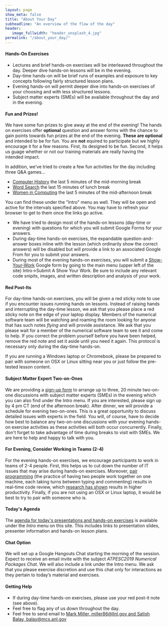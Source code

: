 ```yaml
---
layout: page
show_meta: false
title: "About Your Day"
subheadline: "An overview of the flow of the day"
header:
   image_fullwidth: "header_unsplash_4.jpg"
permalink: "/about_your_day/"
---
```


#### Hands-On Exercises
* Lectures and brief hands-on exercises will be interleaved throughout the day.
Deeper dive hands-on lessons will be in the evening.
* Day-time hands-on will be brief runs of examples and exposure to key concepts
following fairly structured lesson plans.
* Evening hands-on will permit deeper dive into hands-on exercises of your choosing
and with less structured lessons.
* Subject matter experts (SMEs) will be available throughout the day and in the
evening.

#### Fun and Prizes!
We have some fun prizes to give away at the end of the evening! The hands on exercises
offer **optional** question and answer forms with the chance to gain points towards fun
prizes at the end of the evening. **These are optional** and intended to be for fun.
You are **not** equired to participate but we highly encourage it for a few reasons.
First, its designed to be fun. Second, it helps us guage whether or not our training
materials are really having the intended impact.

In addition, we've tried to create a few fun activities for the day including three
Q&A games...

* [Computer History][game1] the last 5 minutes of the mid-morning break
* [Word Search][game3] the last 15 minutes of lunch break
* [Women in Computing][game2] the last 5 minutes of the mid-afternoon break

You can find these under the "Intro" menu as well. They will be open and active for
the intervals specified above. You may have to refresh your browser to get to them
once the links go active.

* We have tried to design most of the hands-on lessons (day-time or evening) with
questions for which you will submit Google Forms for your answers.
* During day-time hands-on exercises, the expandable question-and-answer boxes
inline with the lesson (which ordinarily show the correct answers) will be disabled
but will provide a link to an associated Google From for you to submit your answers.
* During most of the evening hands-on exercises, you will submit a
[Show-Your-Work](https://goo.gl/forms/B7UFpBvEOJbC58oJ2) Google form by going to
the main menu (upper left of the site) Intro->Submit A Show Your Work. Be sure to
include any relevant code snipits, images, and written description and analysis
of your work.

#### Red Post-Its
For day-time hands-on exercises, you will be given a red sticky note to use if you encounter
issues running hands on lessons. Instead of raising hands and interrupting the day-time lesson,
we ask that you please place a red sticky note on the edge of your laptop display. Members
of the numerical software team will be watching and roaming the room looking for anyone that
has such notes _flying_ and will provide assistance. We ask that you please wait for a member
of the numerical software team to see it and come to help. If you correct the problem yourself
before you have been helped, remove the red note and set it aside until you need it again.
This protocol is necessary only during the day-time hands-on.

If you are running a Windows laptop or Chromebook, please be prepared to pair
with someone on OSX or Linux sitting near you or just follow the pre-tested lesson content.

#### Subject Matter Expert Two-on-Ones
We are providing a [sign-up form](https://docs.google.com/forms/d/e/1FAIpQLScO1Yqwox6cbo0frQ9tJZMAWW8O8OLfhZm6ztbbC5gBI2Wn0g/viewform?usp=sf_link)
to arrange up to three, 20 minute two-on-one discussions with subject matter experts (SMEs)
in the evening which you can also find under the Intro menu. If you are interested,
please sign up by 4 pm CT (end of the afternoon break). After dinner, we will provide a
schedule for evening two-on-ones.  This is a great opportunity to discuss detailed issues
with experts in the field. You will, of course, have to decide how best to balance any
two-on-one discussions with your evening hands-on exercise activities as these activities
will both occur concurrently. Finally, don't forget to take advantage of time during
breaks to visit with SMEs. We are here to help and happy to talk with you.

#### For Evening, Consider Working in Teams (2-4)
For the evening hands-on exercises, we encourage participants to work in teams of 2-4 people.
First, this helps us to cut down the number of IT issues that may arise during hands-on
exercises.  Moreover, [pair programming](https://en.wikipedia.org/wiki/Pair_programming)
(the practice of having two people work together
on one machine, each taking turns between typing and commenting) results in real-time
code review, which [research has shown](http://www.sciencedirect.com/science/article/pii/S0950584909000123)
results in higher productivity. Finally, if you are not using an OSX or Linux laptop, it would
be best to try to pair with someone who is.

#### Today's Agenda
The [agenda for today's presentations and hands-on exercises](atpesc_2019_agenda.md)
is available under the _Intro_ menu on this site. This includes links to presentation slides,
presenter information and hands-on lesson plans.

#### Chat Option
We will set up a Google Hangouts Chat starting the morning of the session. Expect to receive
an email invite with the subject _ATPESC2019 Numerical Packages Chat_. We will also include
a link under the Intro menu. We ask that you please exercise discretion and use this chat only
for interactions as they pertain to today’s material and exercises.

#### Getting Help
* If during day-time hands-on exercises, please use your red post-it note (see above).
* Feel free to flag any of us down throughout the day.
* Feel free to send email to
[Mark Miller, miller86@llnl.gov and Satish Balay, balay@mcs.anl.gov](mailto:balay@mcs.anl.gov,miller86@llnl.gov?subject=ATPESC2019%20Tech%20Support)

[game1]: https://docs.google.com/forms/d/e/1FAIpQLSfxZ4UQyJAvQzsB80oLQ6NQ1pQDLYEVTF1RuNftSSvcmb78sg/viewform?usp=sf_link
[game2]: https://docs.google.com/forms/d/e/1FAIpQLSfKk7H2aW2eUfRzgZ5EP1jxVrulT9c23MEe7cD3_paOIqUCnQ/viewform?usp=sf_link
[game3]: https://docs.google.com/forms/d/e/1FAIpQLSdh5_OhuhV9jDEoYtgO3fsFO-rwoJ1pay62zMgcDi-vFuYFow/viewform?usp=sf_link
